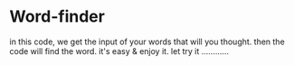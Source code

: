 # Word-finder
in this code, we get the input of your words that will you thought. then the code will find the word. it's easy &amp; enjoy it. let try it ............
